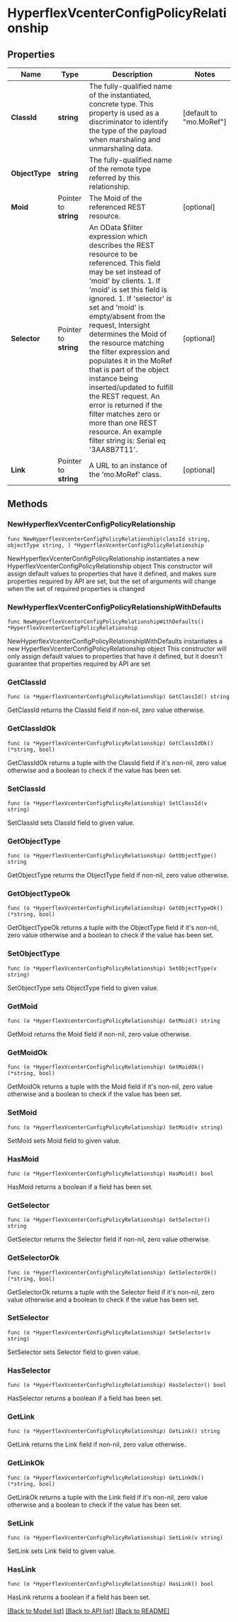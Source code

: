 # HyperflexVcenterConfigPolicyRelationship

## Properties

Name | Type | Description | Notes
------------ | ------------- | ------------- | -------------
**ClassId** | **string** | The fully-qualified name of the instantiated, concrete type. This property is used as a discriminator to identify the type of the payload when marshaling and unmarshaling data. | [default to "mo.MoRef"]
**ObjectType** | **string** | The fully-qualified name of the remote type referred by this relationship. | 
**Moid** | Pointer to **string** | The Moid of the referenced REST resource. | [optional] 
**Selector** | Pointer to **string** | An OData $filter expression which describes the REST resource to be referenced. This field may be set instead of &#39;moid&#39; by clients. 1. If &#39;moid&#39; is set this field is ignored. 1. If &#39;selector&#39; is set and &#39;moid&#39; is empty/absent from the request, Intersight determines the Moid of the resource matching the filter expression and populates it in the MoRef that is part of the object instance being inserted/updated to fulfill the REST request. An error is returned if the filter matches zero or more than one REST resource. An example filter string is: Serial eq &#39;3AA8B7T11&#39;. | [optional] 
**Link** | Pointer to **string** | A URL to an instance of the &#39;mo.MoRef&#39; class. | [optional] 

## Methods

### NewHyperflexVcenterConfigPolicyRelationship

`func NewHyperflexVcenterConfigPolicyRelationship(classId string, objectType string, ) *HyperflexVcenterConfigPolicyRelationship`

NewHyperflexVcenterConfigPolicyRelationship instantiates a new HyperflexVcenterConfigPolicyRelationship object
This constructor will assign default values to properties that have it defined,
and makes sure properties required by API are set, but the set of arguments
will change when the set of required properties is changed

### NewHyperflexVcenterConfigPolicyRelationshipWithDefaults

`func NewHyperflexVcenterConfigPolicyRelationshipWithDefaults() *HyperflexVcenterConfigPolicyRelationship`

NewHyperflexVcenterConfigPolicyRelationshipWithDefaults instantiates a new HyperflexVcenterConfigPolicyRelationship object
This constructor will only assign default values to properties that have it defined,
but it doesn't guarantee that properties required by API are set

### GetClassId

`func (o *HyperflexVcenterConfigPolicyRelationship) GetClassId() string`

GetClassId returns the ClassId field if non-nil, zero value otherwise.

### GetClassIdOk

`func (o *HyperflexVcenterConfigPolicyRelationship) GetClassIdOk() (*string, bool)`

GetClassIdOk returns a tuple with the ClassId field if it's non-nil, zero value otherwise
and a boolean to check if the value has been set.

### SetClassId

`func (o *HyperflexVcenterConfigPolicyRelationship) SetClassId(v string)`

SetClassId sets ClassId field to given value.


### GetObjectType

`func (o *HyperflexVcenterConfigPolicyRelationship) GetObjectType() string`

GetObjectType returns the ObjectType field if non-nil, zero value otherwise.

### GetObjectTypeOk

`func (o *HyperflexVcenterConfigPolicyRelationship) GetObjectTypeOk() (*string, bool)`

GetObjectTypeOk returns a tuple with the ObjectType field if it's non-nil, zero value otherwise
and a boolean to check if the value has been set.

### SetObjectType

`func (o *HyperflexVcenterConfigPolicyRelationship) SetObjectType(v string)`

SetObjectType sets ObjectType field to given value.


### GetMoid

`func (o *HyperflexVcenterConfigPolicyRelationship) GetMoid() string`

GetMoid returns the Moid field if non-nil, zero value otherwise.

### GetMoidOk

`func (o *HyperflexVcenterConfigPolicyRelationship) GetMoidOk() (*string, bool)`

GetMoidOk returns a tuple with the Moid field if it's non-nil, zero value otherwise
and a boolean to check if the value has been set.

### SetMoid

`func (o *HyperflexVcenterConfigPolicyRelationship) SetMoid(v string)`

SetMoid sets Moid field to given value.

### HasMoid

`func (o *HyperflexVcenterConfigPolicyRelationship) HasMoid() bool`

HasMoid returns a boolean if a field has been set.

### GetSelector

`func (o *HyperflexVcenterConfigPolicyRelationship) GetSelector() string`

GetSelector returns the Selector field if non-nil, zero value otherwise.

### GetSelectorOk

`func (o *HyperflexVcenterConfigPolicyRelationship) GetSelectorOk() (*string, bool)`

GetSelectorOk returns a tuple with the Selector field if it's non-nil, zero value otherwise
and a boolean to check if the value has been set.

### SetSelector

`func (o *HyperflexVcenterConfigPolicyRelationship) SetSelector(v string)`

SetSelector sets Selector field to given value.

### HasSelector

`func (o *HyperflexVcenterConfigPolicyRelationship) HasSelector() bool`

HasSelector returns a boolean if a field has been set.

### GetLink

`func (o *HyperflexVcenterConfigPolicyRelationship) GetLink() string`

GetLink returns the Link field if non-nil, zero value otherwise.

### GetLinkOk

`func (o *HyperflexVcenterConfigPolicyRelationship) GetLinkOk() (*string, bool)`

GetLinkOk returns a tuple with the Link field if it's non-nil, zero value otherwise
and a boolean to check if the value has been set.

### SetLink

`func (o *HyperflexVcenterConfigPolicyRelationship) SetLink(v string)`

SetLink sets Link field to given value.

### HasLink

`func (o *HyperflexVcenterConfigPolicyRelationship) HasLink() bool`

HasLink returns a boolean if a field has been set.


[[Back to Model list]](../README.md#documentation-for-models) [[Back to API list]](../README.md#documentation-for-api-endpoints) [[Back to README]](../README.md)


